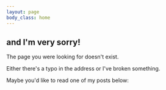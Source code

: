 ```yaml
---
layout: page
body_class: home
---
```


## and I'm very sorry!

The page you were looking for doesn't exist.

Either there's a typo in the address or I've broken something.

Maybe you'd like to read one of my posts below:


<script>
  var GOOG_FIXURL_LANG = 'en';
  var GOOG_FIXURL_SITE = location.host;
</script>
<script src="http://linkhelp.clients.google.com/tbproxy/lh/wm/fixurl.js"></script>
